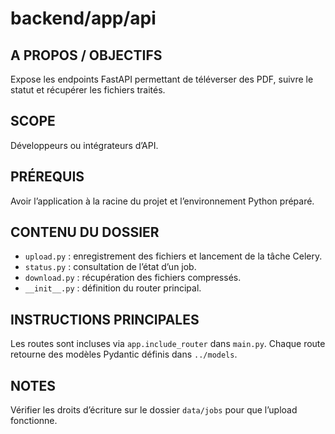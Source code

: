# backend/app/api

## A PROPOS / OBJECTIFS
Expose les endpoints FastAPI permettant de téléverser des PDF, suivre le statut et récupérer les fichiers traités.

## SCOPE
Développeurs ou intégrateurs d’API.

## PRÉREQUIS
Avoir l’application à la racine du projet et l’environnement Python préparé.

## CONTENU DU DOSSIER
- `upload.py` : enregistrement des fichiers et lancement de la tâche Celery.
- `status.py` : consultation de l’état d’un job.
- `download.py` : récupération des fichiers compressés.
- `__init__.py` : définition du router principal.

## INSTRUCTIONS PRINCIPALES
Les routes sont incluses via `app.include_router` dans `main.py`. Chaque route retourne des modèles Pydantic définis dans `../models`.

## NOTES
Vérifier les droits d’écriture sur le dossier `data/jobs` pour que l’upload fonctionne.


